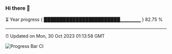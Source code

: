### Hi there 👋

⏳ Year progress { ████████████████████████▁▁▁▁▁▁ } 82.75 %

---

⏰ Updated on Mon, 30 Oct 2023 01:13:58 GMT

![Progress Bar CI](https://github.com/ZhaoGui/ZhaoGui/workflows/Progress%20Bar%20CI/badge.svg)
